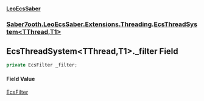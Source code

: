 #### [LeoEcsSaber](index.md 'index')
### [Saber7ooth.LeoEcsSaber.Extensions.Threading](Saber7ooth.LeoEcsSaber.Extensions.Threading.md 'Saber7ooth.LeoEcsSaber.Extensions.Threading').[EcsThreadSystem&lt;TThread,T1&gt;](EcsThreadSystem_TThread,T1_.md 'Saber7ooth.LeoEcsSaber.Extensions.Threading.EcsThreadSystem<TThread,T1>')

## EcsThreadSystem<TThread,T1>._filter Field

```csharp
private EcsFilter _filter;
```

#### Field Value
[EcsFilter](EcsFilter.md 'Saber7ooth.LeoEcsSaber.EcsFilter')